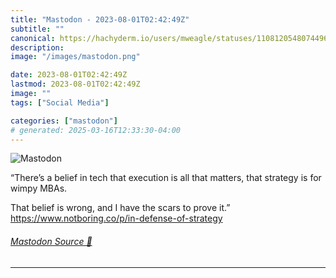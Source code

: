 ```yaml
---
title: "Mastodon - 2023-08-01T02:42:49Z"
subtitle: ""
canonical: https://hachyderm.io/users/mweagle/statuses/110812054807449623
description:
image: "/images/mastodon.png"

date: 2023-08-01T02:42:49Z
lastmod: 2023-08-01T02:42:49Z
image: ""
tags: ["Social Media"]

categories: ["mastodon"]
# generated: 2025-03-16T12:33:30-04:00
---
```

![Mastodon](/images/mastodon.png)

<p>“There’s a belief in tech that execution is all that matters, that strategy is for wimpy MBAs. </p><p>That belief is wrong, and I have the scars to prove it.”<br /><a href="https://www.notboring.co/p/in-defense-of-strategy" target="_blank" rel="nofollow noopener noreferrer" translate="no"><span class="invisible">https://www.</span><span class="ellipsis">notboring.co/p/in-defense-of-s</span><span class="invisible">trategy</span></a></p>


###### [Mastodon Source 🐘](https://hachyderm.io/@mweagle/110812054807449623)

___
